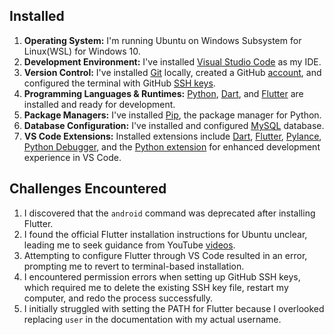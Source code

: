 ## Installed
1. **Operating System:** I'm running Ubuntu on Windows Subsystem for Linux(WSL) for Windows 10.
2. **Development Environment:** I've installed [Visual Studio Code](https://github.com/Powerlearnproject/se-assignment-1-setting-up-your-developer-environment-kev065/blob/main/images/vscode/vscode.png) as my IDE.
3. **Version Control:** I've installed [Git](https://github.com/Powerlearnproject/se-assignment-1-setting-up-your-developer-environment-kev065/blob/main/images/git/git-version.png) locally, created a GitHub [account](https://github.com/kev065), and configured the terminal with GitHub [SSH keys](https://github.com/Powerlearnproject/se-assignment-1-setting-up-your-developer-environment-kev065/blob/main/images/github-ssh/github-ssh.png).
4. **Programming Languages & Runtimes:** [Python](https://github.com/Powerlearnproject/se-assignment-1-setting-up-your-developer-environment-kev065/blob/main/images/python/python-version.png), [Dart](https://github.com/Powerlearnproject/se-assignment-1-setting-up-your-developer-environment-kev065/blob/main/images/dart/dart.png), and [Flutter](https://github.com/Powerlearnproject/se-assignment-1-setting-up-your-developer-environment-kev065/blob/main/images/flutter/version.png) are installed and ready for development.
5. **Package Managers:** I've installed [Pip](https://github.com/Powerlearnproject/se-assignment-1-setting-up-your-developer-environment-kev065/blob/main/images/pip/pip.png), the package manager for Python.
6. **Database Configuration:** I've installed and configured [MySQL](https://github.com/Powerlearnproject/se-assignment-1-setting-up-your-developer-environment-kev065/blob/main/images/mysql-steps/4.png) database.
7. **VS Code Extensions:** Installed extensions include [Dart](https://github.com/Powerlearnproject/se-assignment-1-setting-up-your-developer-environment-kev065/blob/main/images/dart/dart-extension.png), [Flutter](https://github.com/Powerlearnproject/se-assignment-1-setting-up-your-developer-environment-kev065/blob/main/images/flutter/flutter-extension.png), [Pylance](https://github.com/Powerlearnproject/se-assignment-1-setting-up-your-developer-environment-kev065/blob/main/images/python/pylance.png), [Python Debugger](https://github.com/Powerlearnproject/se-assignment-1-setting-up-your-developer-environment-kev065/blob/main/images/python/python-debugger.png), and the [Python extension](https://github.com/Powerlearnproject/se-assignment-1-setting-up-your-developer-environment-kev065/blob/main/images/python/python-extension.png) for enhanced development experience in VS Code.

## Challenges Encountered
1. I discovered that the `android` command was deprecated after installing Flutter.
2. I found the official Flutter installation instructions for Ubuntu unclear, leading me to seek guidance from YouTube [videos](https://www.youtube.com/watch?v=attW3qd2JWQ).
3. Attempting to configure Flutter through VS Code resulted in an error, prompting me to revert to terminal-based installation.
4. I encountered permission errors when setting up GitHub SSH keys, which required me to delete the existing SSH key file, restart my computer, and redo the process successfully.
5. I initially struggled with setting the PATH for Flutter because I overlooked replacing `user` in the documentation with my actual username.